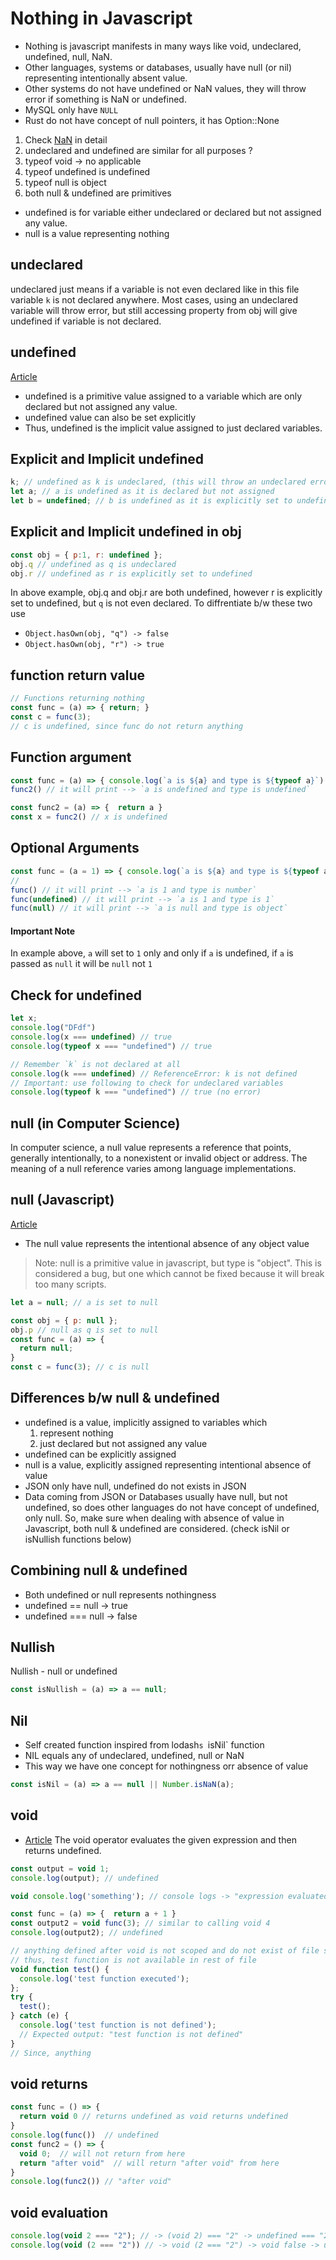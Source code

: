 # Nothing in Javascript
- Nothing is javascript manifests in many ways like void, undeclared, undefined, null, NaN.
- Other languages, systems or databases, usually have null (or nil) representing intentionally absent value.
- Other systems do not have undefined or NaN values, they will throw error if something is NaN or undefined.
- MySQL only have `NULL`
- Rust do not have concept of null pointers, it has Option::None

1. Check [NaN](./nan.js) in detail
1. undeclared and undefined are similar for all purposes ?
2. typeof void -> no applicable
3. typeof undefined is undefined
4. typeof null is object
5. both null & undefined are primitives

- undefined is for variable either undeclared or declared but not assigned any value.
- null is a value representing nothing

## undeclared
undeclared just means if a variable is not even declared like in this file variable `k` is not declared anywhere.
Most cases, using an undeclared variable will throw error, but still accessing property from obj will give undefined if variable is not declared.

## undefined
[Article](https://developer.mozilla.org/en-US/docs/Glossary/Undefined)
- undefined is a primitive value assigned to a variable which are only declared but not assigned any value.
- undefined value can also be set explicitly
- Thus, undefined is the implicit value assigned to just declared variables.

## Explicit and Implicit undefined
```js
k; // undefined as k is undeclared, (this will throw an undeclared error in strict mode)
let a; // a is undefined as it is declared but not assigned
let b = undefined; // b is undefined as it is explicitly set to undefined
```
## Explicit and Implicit undefined in obj
```js
const obj = { p:1, r: undefined };
obj.q // undefined as q is undeclared
obj.r // undefined as r is explicitly set to undefined
```
In above example, obj.q and obj.r are both undefined, however r is explicitly set to undefined, but `q` is not even declared. To diffrentiate b/w these two use
- `Object.hasOwn(obj, "q") -> false`
- `Object.hasOwn(obj, "r") -> true`

## function return value
```js
// Functions returning nothing
const func = (a) => { return; }
const c = func(3);
// c is undefined, since func do not return anything
``` 

## Function argument
```js
const func = (a) => { console.log(`a is ${a} and type is ${typeof a}`) }
func2() // it will print --> `a is undefined and type is undefined`

const func2 = (a) => {  return a }
const x = func2() // x is undefined
```

## Optional Arguments 
```js
const func = (a = 1) => { console.log(`a is ${a} and type is ${typeof a}`) }
// 
func() // it will print --> `a is 1 and type is number`
func(undefined) // it will print --> `a is 1 and type is 1`
func(null) // it will print --> `a is null and type is object`
```
#### Important Note
In example above, `a` will set to `1` only and only if `a` is undefined, if `a` is passed as `null` it will be `null` not `1`


## Check for undefined
```js
let x;
console.log("DFdf")
console.log(x === undefined) // true
console.log(typeof x === "undefined") // true

// Remember `k` is not declared at all
console.log(k === undefined) // ReferenceError: k is not defined
// Important: use following to check for undeclared variables
console.log(typeof k === "undefined") // true (no error)
```

## null (in Computer Science)
In computer science, a null value represents a reference that points, generally intentionally, 
to a nonexistent or invalid object or address. The meaning of a null reference varies among language implementations.

## null (Javascript)
[Article](https://developer.mozilla.org/en-US/docs/Web/JavaScript/Reference/Operators/null)

- The null value represents the intentional absence of any object value

> Note: null is a primitive value in javascript, but type is "object".
> This is considered a bug, but one which cannot be fixed because it will break too many scripts.

```js
let a = null; // a is set to null

const obj = { p: null };
obj.p // null as q is set to null
const func = (a) => {
  return null;
}
const c = func(3); // c is null
```

## Differences b/w null & undefined
- undefined is a value, implicitly assigned to variables which
  1. represent nothing
  2. just declared but not assigned any value
- undefined can be explicitly assigned
- null is a value, explicitly assigned representing intentional absence of value
- JSON only have null, undefined do not exists in JSON
- Data coming from JSON or Databases usually have null, but not undefined, so does other languages do not have concept of undefined, only null. So, make sure when dealing with absence of value in Javascript, both null & undefined are considered. (check isNil or isNullish functions below)


## Combining null & undefined
- Both undefined or null represents nothingness
- undefined == null  -> true
- undefined === null -> false

## Nullish
Nullish - null or undefined

```js
const isNullish = (a) => a == null;
```

## Nil
- Self created function inspired from lodash`s `isNil` function
- NIL equals any of undeclared, undefined, null or NaN
- This way we have one concept for nothingness orr absence of value
```js
const isNil = (a) => a == null || Number.isNaN(a);
```

## void
- [Article](https://developer.mozilla.org/en-US/docs/Web/JavaScript/Reference/Operators/void)
The void operator evaluates the given expression and then returns undefined.

```js
const output = void 1;
console.log(output); // undefined

void console.log('something'); // console logs -> "expression evaluated"

const func = (a) => {  return a + 1 }
const output2 = void func(3); // similar to calling void 4
console.log(output2); // undefined

// anything defined after void is not scoped and do not exist of file scope
// thus, test function is not available in rest of file
void function test() {
  console.log('test function executed');
};
try {
  test();
} catch (e) {
  console.log('test function is not defined');
  // Expected output: "test function is not defined"
}
// Since, anything
```

## void returns
```js
const func = () => { 
  return void 0 // returns undefined as void returns undefined
} 
console.log(func())  // undefined
const func2 = () => { 
  void 0;  // will not return from here
  return "after void"  // will return "after void" from here
}
console.log(func2()) // "after void"
```

## void evaluation
```js
console.log(void 2 === "2"); // -> (void 2) === "2" -> undefined === "2" -> false
console.log(void (2 === "2")) // -> void (2 === "2") -> void false -> undefined
```